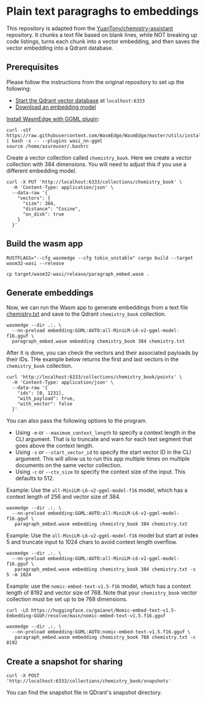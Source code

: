 # Plain text paragraghs to embeddings 

This repository is adapted from the [YuanTony/chemistry-assistant](https://github.com/YuanTony/chemistry-assistant/tree/main/rag-embeddings) repository. It chunks a text file based on blank lines, while NOT breaking up code listings, turns each
chunk into a vector embedding, and then saves the vector embedding into a Qdrant database.

## Prerequisites

Please follow the instructions from the original repository to set up the following:

- [Start the Qdrant vector database](https://qdrant.tech/documentation/quick-start/) at `localhost:6333`
- [Download an embedding model](https://huggingface.co/gaianet/all-MiniLM-L6-v2-ggml-model-GGUF/blob/main/all-MiniLM-L6-v2-ggml-model-f16.gguf)

[Install WasmEdge with GGML plugin](https://wasmedge.org/docs/start/install): 

```
curl -sSf https://raw.githubusercontent.com/WasmEdge/WasmEdge/master/utils/install.sh | bash -s -- --plugins wasi_nn-ggml
source /home/azureuser/.bashrc
```

Create a vector collection called `chemistry_book`. Here we create a vector collection with 384 dimensions. You will need to adjust this if you use a different embedding model.

```
curl -X PUT 'http://localhost:6333/collections/chemistry_book' \
  -H 'Content-Type: application/json' \
  --data-raw '{
    "vectors": {
      "size": 384,
      "distance": "Cosine",
      "on_disk": true
    }
  }'
```

## Build the wasm app

```
RUSTFLAGS="--cfg wasmedge --cfg tokio_unstable" cargo build --target wasm32-wasi --release

cp target/wasm32-wasi/release/paragraph_embed.wasm .
```

## Generate embeddings

Now, we can run the Wasm app to generate embeddings from a text file [chemistry.txt](chemistry.txt) and save to the Qdrant `chemistry_book` collection.

```
wasmedge --dir .:. \
  --nn-preload embedding:GGML:AUTO:all-MiniLM-L6-v2-ggml-model-f16.gguf \
  paragraph_embed.wasm embedding chemistry_book 384 chemistry.txt
```

After it is done, you can check the vectors and their associated payloads by their IDs. THe example below returns the first and last vectors in the `chemistry_book` collection.

```
curl 'http://localhost:6333/collections/chemistry_book/points' \
  -H 'Content-Type: application/json' \
  --data-raw '{
    "ids": [0, 1231],
    "with_payload": true,
    "with_vector": false
  }'
```

You can also pass the following options to the program.

* Using `-m` or `--maximum_context_length` to specify a context length in the CLI argument. That is to truncate and warn for each text segment that goes above the context length.
* Using `-s` or `--start_vector_id` to specify the start vector ID in the CLI argument. This will allow us to run this app multiple times on multiple documents on the same vector collection.
* Using `-c` or `--ctx_size` to specify the context size of the input. This defaults to 512.

Example: Use the `all-MiniLM-L6-v2-ggml-model-f16` model, which has a context length of 256 and vector size of 384.

```
wasmedge --dir .:. \
  --nn-preload embedding:GGML:AUTO:all-MiniLM-L6-v2-ggml-model-f16.gguf \
   paragraph_embed.wasm embedding chemistry_book 384 chemistry.txt
```

Example: Use the `all-MiniLM-L6-v2-ggml-model-f16` model but start at index 5 and truncate input to 1024 chars to avoid context length overflow.

```
wasmedge --dir .:. \
  --nn-preload embedding:GGML:AUTO:all-MiniLM-L6-v2-ggml-model-f16.gguf \
   paragraph_embed.wasm embedding chemistry_book 384 chemistry.txt -s 5 -m 1024
```

Example: use the `nomic-embed-text-v1.5-f16` model, which has a context length of 8192 and vector size of 768. Note that your `chemistry_book` vector collection must be set up to be 768 dimensions.

```
curl -LO https://huggingface.co/gaianet/Nomic-embed-text-v1.5-Embedding-GGUF/resolve/main/nomic-embed-text-v1.5.f16.gguf

wasmedge --dir .:. \
  --nn-preload embedding:GGML:AUTO:nomic-embed-text-v1.5.f16.gguf \
   paragraph_embed.wasm embedding chemistry_book 768 chemistry.txt -c 8192
```

## Create a snapshot for sharing

```
curl -X POST 'http://localhost:6333/collections/chemistry_book/snapshots'
```

You can find the snapshot file in QDrant's snapshot directory.
